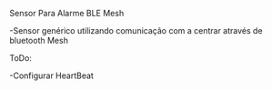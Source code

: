 Sensor Para Alarme BLE Mesh

-Sensor genérico utilizando comunicação com a centrar através de bluetooth Mesh

ToDo:

-Configurar HeartBeat
